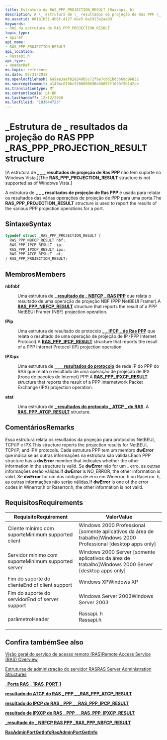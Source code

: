 ```yaml
---
title: Estrutura de RAS_PPP_PROJECTION_RESULT (Rassapi. h)
description: A \_ estrutura de \_ resultados de projeção de Ras PPP \_ é usada para relatar os resultados das várias operações de projeção de PPP para uma porta.
ms.assetid: 061b1b51-4b6f-4127-8ee5-8a1913a2aa99
keywords:
- RAS da estrutura de RAS_PPP_PROJECTION_RESULT
topic_type:
- apiref
api_name:
- RAS_PPP_PROJECTION_RESULT
api_location:
- Rassapi.h
api_type:
- HeaderDef
ms.topic: reference
ms.date: 05/31/2018
ms.openlocfilehash: 6a9aa3aef828249b5c72f9e7cdd1bd3b69c96832
ms.sourcegitcommit: a1494c819bc5200050696e66057f1020f5b142cb
ms.translationtype: MT
ms.contentlocale: pt-BR
ms.lasthandoff: 12/12/2020
ms.locfileid: "103644723"
---
```

# <a name="ras_ppp_projection_result-structure"></a><span data-ttu-id="cd5ab-104">\_Estrutura de \_ resultados da projeção do RAS PPP \_</span><span class="sxs-lookup"><span data-stu-id="cd5ab-104">RAS\_PPP\_PROJECTION\_RESULT structure</span></span>

<span data-ttu-id="cd5ab-105">\[A estrutura de **\_ \_ \_ resultados de projeção de Ras PPP** não tem suporte no Windows Vista.\]</span><span class="sxs-lookup"><span data-stu-id="cd5ab-105">\[The **RAS\_PPP\_PROJECTION\_RESULT** structure is not supported as of Windows Vista.\]</span></span>

<span data-ttu-id="cd5ab-106">A estrutura de **\_ \_ \_ resultados de projeção de Ras PPP** é usada para relatar os resultados das várias operações de projeção de PPP para uma porta.</span><span class="sxs-lookup"><span data-stu-id="cd5ab-106">The **RAS\_PPP\_PROJECTION\_RESULT** structure is used to report the results of the various PPP projection operations for a port.</span></span>

## <a name="syntax"></a><span data-ttu-id="cd5ab-107">Sintaxe</span><span class="sxs-lookup"><span data-stu-id="cd5ab-107">Syntax</span></span>


```C++
typedef struct _RAS_PPP_PROJECTION_RESULT {
  RAS_PPP_NBFCP_RESULT nbf;
  RAS_PPP_IPCP_RESULT  ip;
  RAS_PPP_IPXCP_RESULT ipx;
  RAS_PPP_ATCP_RESULT  at;
} RAS_PPP_PROJECTION_RESULT;
```



## <a name="members"></a><span data-ttu-id="cd5ab-108">Membros</span><span class="sxs-lookup"><span data-stu-id="cd5ab-108">Members</span></span>

<dl> <dt>

<span data-ttu-id="cd5ab-109">**nbf**</span><span class="sxs-lookup"><span data-stu-id="cd5ab-109">**nbf**</span></span>
</dt> <dd>

<span data-ttu-id="cd5ab-110">Uma estrutura de [**\_ resultado de \_ NBFCP \_ RAS PPP**](ras-ppp-nbfcp-result-str.md) que relata o resultado de uma operação de projeção NBF (PPP NetBEUI Framer).</span><span class="sxs-lookup"><span data-stu-id="cd5ab-110">A [**RAS\_PPP\_NBFCP\_RESULT**](ras-ppp-nbfcp-result-str.md) structure that reports the result of a PPP NetBEUI Framer (NBF) projection operation.</span></span>

</dd> <dt>

<span data-ttu-id="cd5ab-111">**IP**</span><span class="sxs-lookup"><span data-stu-id="cd5ab-111">**ip**</span></span>
</dt> <dd>

<span data-ttu-id="cd5ab-112">Uma estrutura de resultado do protocolo [**\_ \_ IPCP \_ de Ras PPP**](ras-ppp-ipcp-result-str.md) que relata o resultado de uma operação de projeção de IP (PPP Internet Protocol).</span><span class="sxs-lookup"><span data-stu-id="cd5ab-112">A [**RAS\_PPP\_IPCP\_RESULT**](ras-ppp-ipcp-result-str.md) structure that reports the result of a PPP Internet Protocol (IP) projection operation.</span></span>

</dd> <dt>

<span data-ttu-id="cd5ab-113">**IPX**</span><span class="sxs-lookup"><span data-stu-id="cd5ab-113">**ipx**</span></span>
</dt> <dd>

<span data-ttu-id="cd5ab-114">Uma estrutura de [**\_ \_ \_ resultados do protocolo**](ras-ppp-ipxcp-result-str.md) de rede IP do PPP do RAS que relata o resultado de uma operação de projeção de IPX (troca de pacotes de Internet) PPP.</span><span class="sxs-lookup"><span data-stu-id="cd5ab-114">A [**RAS\_PPP\_IPXCP\_RESULT**](ras-ppp-ipxcp-result-str.md) structure that reports the result of a PPP Internetwork Packet Exchange (IPX) projection operation.</span></span>

</dd> <dt>

<span data-ttu-id="cd5ab-115">**at**</span><span class="sxs-lookup"><span data-stu-id="cd5ab-115">**at**</span></span>
</dt> <dd>

<span data-ttu-id="cd5ab-116">Uma estrutura de [**\_ resultados do protocolo \_ ATCP \_ do RAS**](ras-ppp-atcp-result-str.md) .</span><span class="sxs-lookup"><span data-stu-id="cd5ab-116">A [**RAS\_PPP\_ATCP\_RESULT**](ras-ppp-atcp-result-str.md) structure.</span></span>

</dd> </dl>

## <a name="remarks"></a><span data-ttu-id="cd5ab-117">Comentários</span><span class="sxs-lookup"><span data-stu-id="cd5ab-117">Remarks</span></span>

<span data-ttu-id="cd5ab-118">Essa estrutura relata os resultados da projeção para protocolos NetBEUI, TCP/IP e IPX.</span><span class="sxs-lookup"><span data-stu-id="cd5ab-118">This structure reports the projection results for NetBEUI, TCP/IP, and IPX protocols.</span></span> <span data-ttu-id="cd5ab-119">Cada estrutura PPP tem um membro **dwError** que indica se as outras informações na estrutura são válidas.</span><span class="sxs-lookup"><span data-stu-id="cd5ab-119">Each PPP structure has a **dwError** member that indicates whether the other information in the structure is valid.</span></span> <span data-ttu-id="cd5ab-120">Se **dwError** não for um \_ erro, as outras informações serão válidas.</span><span class="sxs-lookup"><span data-stu-id="cd5ab-120">If **dwError** is NO\_ERROR, the other information is valid.</span></span> <span data-ttu-id="cd5ab-121">Se **dwError** for um dos códigos de erro em Winerror. h ou Raserror. h, as outras informações não serão válidas.</span><span class="sxs-lookup"><span data-stu-id="cd5ab-121">If **dwError** is one of the error codes in Winerror.h or Raserror.h, the other information is not valid.</span></span>

## <a name="requirements"></a><span data-ttu-id="cd5ab-122">Requisitos</span><span class="sxs-lookup"><span data-stu-id="cd5ab-122">Requirements</span></span>



| <span data-ttu-id="cd5ab-123">Requisito</span><span class="sxs-lookup"><span data-stu-id="cd5ab-123">Requirement</span></span> | <span data-ttu-id="cd5ab-124">Valor</span><span class="sxs-lookup"><span data-stu-id="cd5ab-124">Value</span></span> |
|-------------------------------------|--------------------------------------------------------------------------------------|
| <span data-ttu-id="cd5ab-125">Cliente mínimo com suporte</span><span class="sxs-lookup"><span data-stu-id="cd5ab-125">Minimum supported client</span></span><br/> | <span data-ttu-id="cd5ab-126">Windows 2000 Professional \[somente aplicativos da área de trabalho\]</span><span class="sxs-lookup"><span data-stu-id="cd5ab-126">Windows 2000 Professional \[desktop apps only\]</span></span><br/>                           |
| <span data-ttu-id="cd5ab-127">Servidor mínimo com suporte</span><span class="sxs-lookup"><span data-stu-id="cd5ab-127">Minimum supported server</span></span><br/> | <span data-ttu-id="cd5ab-128">Windows 2000 Server \[somente aplicativos da área de trabalho\]</span><span class="sxs-lookup"><span data-stu-id="cd5ab-128">Windows 2000 Server \[desktop apps only\]</span></span><br/>                                 |
| <span data-ttu-id="cd5ab-129">Fim do suporte do cliente</span><span class="sxs-lookup"><span data-stu-id="cd5ab-129">End of client support</span></span><br/>    | <span data-ttu-id="cd5ab-130">Windows XP</span><span class="sxs-lookup"><span data-stu-id="cd5ab-130">Windows XP</span></span><br/>                                                                |
| <span data-ttu-id="cd5ab-131">Fim do suporte do servidor</span><span class="sxs-lookup"><span data-stu-id="cd5ab-131">End of server support</span></span><br/>    | <span data-ttu-id="cd5ab-132">Windows Server 2003</span><span class="sxs-lookup"><span data-stu-id="cd5ab-132">Windows Server 2003</span></span><br/>                                                       |
| <span data-ttu-id="cd5ab-133">parâmetro</span><span class="sxs-lookup"><span data-stu-id="cd5ab-133">Header</span></span><br/>                   | <dl> <span data-ttu-id="cd5ab-134"><dt>Rassapi. h</dt></span><span class="sxs-lookup"><span data-stu-id="cd5ab-134"><dt>Rassapi.h</dt></span></span> </dl> |



## <a name="see-also"></a><span data-ttu-id="cd5ab-135">Confira também</span><span class="sxs-lookup"><span data-stu-id="cd5ab-135">See also</span></span>

<dl> <dt>

[<span data-ttu-id="cd5ab-136">Visão geral do serviço de acesso remoto (RAS)</span><span class="sxs-lookup"><span data-stu-id="cd5ab-136">Remote Access Service (RAS) Overview</span></span>](about-remote-access-service.md)
</dt> <dt>

[<span data-ttu-id="cd5ab-137">Estruturas de administração do servidor RAS</span><span class="sxs-lookup"><span data-stu-id="cd5ab-137">RAS Server Administration Structures</span></span>](ras-server-administration-structures.md)
</dt> <dt>

[<span data-ttu-id="cd5ab-138">**\_Porta RAS \_ 1**</span><span class="sxs-lookup"><span data-stu-id="cd5ab-138">**RAS\_PORT\_1**</span></span>](ras-port-1-str.md)
</dt> <dt>

[<span data-ttu-id="cd5ab-139">**resultado do ATCP do RAS \_ PPP \_ \_**</span><span class="sxs-lookup"><span data-stu-id="cd5ab-139">**RAS\_PPP\_ATCP\_RESULT**</span></span>](ras-ppp-atcp-result-str.md)
</dt> <dt>

[<span data-ttu-id="cd5ab-140">**resultado do IPCP de RAS \_ PPP \_ \_**</span><span class="sxs-lookup"><span data-stu-id="cd5ab-140">**RAS\_PPP\_IPCP\_RESULT**</span></span>](ras-ppp-ipcp-result-str.md)
</dt> <dt>

[<span data-ttu-id="cd5ab-141">**resultado de IPXCP do RAS \_ PPP \_ \_**</span><span class="sxs-lookup"><span data-stu-id="cd5ab-141">**RAS\_PPP\_IPXCP\_RESULT**</span></span>](ras-ppp-ipxcp-result-str.md)
</dt> <dt>

[<span data-ttu-id="cd5ab-142">**\_resultado de \_ NBFCP RAS PPP \_**</span><span class="sxs-lookup"><span data-stu-id="cd5ab-142">**RAS\_PPP\_NBFCP\_RESULT**</span></span>](ras-ppp-nbfcp-result-str.md)
</dt> <dt>

[<span data-ttu-id="cd5ab-143">**RasAdminPortGetInfo**</span><span class="sxs-lookup"><span data-stu-id="cd5ab-143">**RasAdminPortGetInfo**</span></span>](rasadminportgetinfo.md)
</dt> </dl>

 

 





